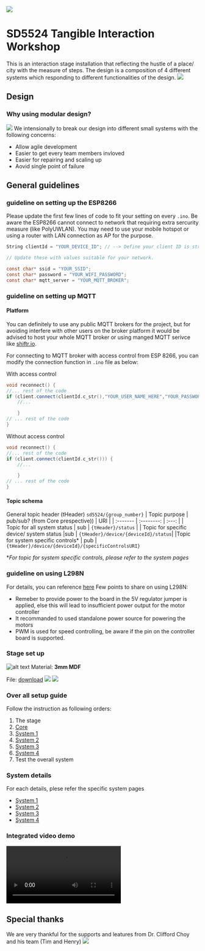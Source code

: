 ![](./resources/cover.png)
# SD5524 Tangible Interaction Workshop
This is an interaction stage installation that reflecting the hustle of a place/ city with the measure of steps. The design is a composition of 4 different systems which responding to different functionalities of the design.
![](./resources/collage1.jpeg)


## Design
### Why using modular design?
![](./resources/modular.png)
We intensionally to break our design into different small systems with the following concerns:
- Allow agile development
- Easier to get every team members invloved
- Easier for repairing and scaling up
- Aovid single point of failure

## General guidelines
### guideline on setting up the ESP8266
Please update the first few lines of code to fit your setting on every `.ino`.
Be aware the ESP8266 cannot connect to network that requiring extra sercurity measure (like PolyUWLAN). You may need to use your mobile hotspot or using a router with LAN connection as AP for the purpose.
```C
String clientId = "YOUR_DEVICE_ID"; // --> Define your client ID is string, be aware NOT to have duplicated ID

// Update these with values suitable for your network.

const char* ssid = "YOUR_SSID";
const char* password = "YOUR_WIFI_PASSWORD";
const char* mqtt_server = "YOUR_MQTT_BROKER";
```
### guideline on setting up MQTT
#### Platform
You can definitely to use any public MQTT brokers for the project, but for avoiding interfere with other users on the broker platform it would be advised to host your whole MQTT broker or using manged MQTT serivce like [shiftr.io](shiftr.io). 

For connecting to MQTT broker with access control from ESP 8266, you can modify the connection function in `.ino` file as below:

With access control
```C++
void reconnect() {
//... rest of the code
if (client.connect(clientId.c_str(),"YOUR_USER_NAME_HERE","YOUR_PASSWORD_HERE")) {
    //...

    }
// ... rest of the code
}
```

Without access control
```C++
void reconnect() {
//... rest of the code
if (client.connect(clientId.c_str())) {
    //...

    }
// ... rest of the code
}
```
#### Topic schema
General topic header (tHeader) `sd5524/{group_number}`
| Topic purpose | pub/sub? (from Core prespective)) | URI |
| :------- | :--------: | :---: |
|  Topic for all system status | sub | `{tHeader}/status` |
| Topic for specific device/ system status |sub | `{tHeader}/device/{deviceId}/status`|
|Topic for system specific controls* | pub | `{tHeader}/device/{deviceId}/{specificControlsURI}`

**For topic for system specific controls, please refer to the system pages*

### guideline on using L298N

For details, you can reference [here](https://howtomechatronics.com/tutorials/arduino/arduino-dc-motor-control-tutorial-l298n-pwm-h-bridge/)
Few points to share on using L298N:
- Remeber to provide power to the board in the 5V regulator jumper is applied, else this will lead to insufficient power output for the motor controller
- It recommanded to used standalone power source for powering the motors
- PWM is used for speed controlling, be aware if the pin on the controller board is supported.
### Stage set up
![alt text](./resources/laser-cut.jpg "Stage Laser cut schematic")
Material: **3mm MDF**

File: [download](./resources/Stage&Characters.ai)
![](./resources/install1.png)
![](./resources/install2.png)

### Over all setup guide
Follow the instruction as following orders:

1. The stage
2. [Core](./core/readme.md)
3. [System 1](./system1_character/readme.md)
4. [System 2](./system2_input/readme.md)
5. [System 3](./system3_backdrop/readme.md)
6. [System 4](./system4_supporting/readme.md)
7. Test the overall system


### System details
For each details, plese refer the specific system pages
- [System 1](./system1_character/readme.md)
- [System 2](./system2_input/readme.md)
- [System 3](./system3_backdrop/readme.md)
- [System 4](./system4_supporting/readme.md)

### Integrated video demo
![](./resources/sd5524_final.MP4)

## Special thanks
We are very thankful for the supports and leatures from Dr. Clifford Choy and his team (Tim and Henry)
![](./resources/team.jpg)
